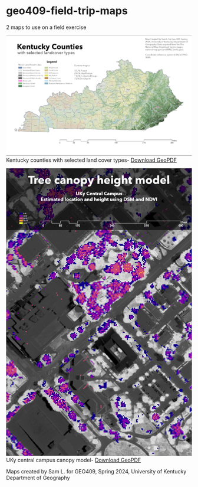 # geo409-field-trip-maps

2 maps to use on a field exercise

![County Map](Ky-Landuse.jpg) 
Kentucky counties with selected land cover types- [Download GeoPDF](Ky-Landuse.pdf) 

![UKy Campus canopy model](Real-Canopy-Height-Model.jpg)    
UKy central campus canopy model- [Download GeoPDF](Real-Canopy-Height-Model.pdf)   

Maps created by Sam L. for GEO409, Spring 2024, University of Kentucky Department of Geography